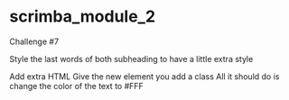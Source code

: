 # scrimba_module_2
Challenge #7

Style the last words of both subheading to have a little extra style  

Add extra HTML
Give the new element you add a class
All it should do is change the color of the text to #FFF